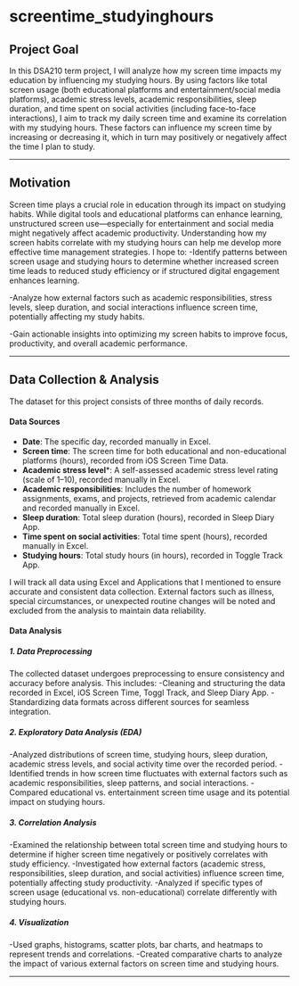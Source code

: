 # screentime_studyinghours
## **Project Goal**
In this DSA210 term project, I will analyze how my screen time impacts my education by influencing my studying hours. By using factors like total screen usage (both educational platforms and entertainment/social media platforms), academic stress levels, academic responsibilities, sleep duration, and time spent on social activities (including face-to-face interactions), I aim to track my daily screen time and examine its correlation with my studying hours. These factors can influence my screen time by increasing or decreasing it, which in turn may positively or negatively affect the time I plan to study.

---

## **Motivation**
Screen time plays a crucial role in education through its impact on studying habits. While digital tools and educational platforms can enhance learning, unstructured screen use—especially for entertainment and social media might negatively affect academic productivity. Understanding how my screen habits correlate with my studying hours can help me develop more effective time management strategies. I hope to:
-Identify patterns between screen usage and studying hours to determine whether increased screen time leads to reduced study efficiency or if structured digital engagement enhances learning.

-Analyze how external factors such as academic responsibilities, stress levels, sleep duration, and social interactions influence screen time, potentially affecting my study habits.

-Gain actionable insights into optimizing my screen habits to improve focus, productivity, and overall academic performance.

---

## **Data Collection & Analysis**
The dataset for this project consists of three months of daily records. 

#### **Data Sources**
- **Date**: The specific day, recorded manually in Excel. 
- **Screen time**: The screen time for both educational and non-educational platforms (hours), recorded from iOS Screen Time Data.
- **Academic stress level***: A self-assessed academic stress level rating (scale of 1–10), recorded manually in Excel. 
- **Academic responsibilities**: Includes the number of homework assignments, exams, and projects, retrieved from academic calendar and recorded manually in Excel.
- **Sleep duration**: Total sleep duration (hours), recorded in Sleep Diary App.
- **Time spent on social activities**: Total time spent (hours), recorded manually in Excel.
- **Studying hours**: Total study hours (in hours), recorded in Toggle Track App.

I will track all data using Excel and Applications that I mentioned to ensure accurate and consistent data collection. External factors such as illness, special circumstances, or unexpected routine changes will be noted and excluded from the analysis to maintain data reliability.

#### **Data Analysis** 

##### **1. Data Preprocessing**
The collected dataset undergoes preprocessing to ensure consistency and accuracy before analysis. This includes:
-Cleaning and structuring the data recorded in Excel, iOS Screen Time, Toggl Track, and Sleep Diary App.
-Standardizing data formats across different sources for seamless integration.

##### **2. Exploratory Data Analysis (EDA)** 
-Analyzed distributions of screen time, studying hours, sleep duration, academic stress levels, and social activity time over the recorded period.
-Identified trends in how screen time fluctuates with external factors such as academic responsibilities, sleep patterns, and social interactions.
-Compared educational vs. entertainment screen time usage and its potential impact on studying hours.

##### **3. Correlation Analysis**
-Examined the relationship between total screen time and studying hours to determine if higher screen time negatively or positively correlates with study efficiency.
-Investigated how external factors (academic stress, responsibilities, sleep duration, and social activities) influence screen time, potentially affecting study productivity.
-Analyzed if specific types of screen usage (educational vs. non-educational) correlate differently with studying hours.

##### **4. Visualization**
-Used graphs, histograms, scatter plots, bar charts, and heatmaps to represent trends and correlations.
-Created comparative charts to analyze the impact of various external factors on screen time and studying hours.

---




















